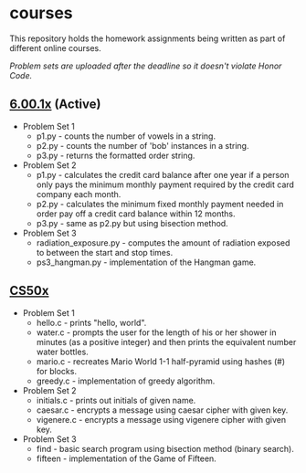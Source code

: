 # courses

This repository holds the homework assignments being written as part of different online courses.

*Problem sets are uploaded after the deadline so it doesn't violate Honor Code.*

## [6.00.1x](https://www.edx.org/course/introduction-computer-science-mitx-6-00-1x-6) \(Active\)
* Problem Set 1
  * p1.py - counts the number of vowels in a string.
  * p2.py - counts the number of 'bob' instances in a string.
  * p3.py - returns the formatted order string.
* Problem Set 2
  * p1.py - calculates the credit card balance after one year if a person only pays the minimum monthly payment required by the credit card company each month.
  * p2.py - calculates the minimum fixed monthly payment needed in order pay off a credit card balance within 12 months.
  * p3.py - same as p2.py but using bisection method.
* Problem Set 3
  * radiation_exposure.py - computes the amount of radiation exposed to between the start and stop times.
  * ps3_hangman.py - implementation of the Hangman game.

## [CS50x](https://www.edx.org/course/introduction-computer-science-harvardx-cs50x)
* Problem Set 1
  * hello.c - prints "hello, world".
  * water.c - prompts the user for the length of his or her shower in minutes (as a positive integer) and then prints the equivalent number water bottles.
  * mario.c - recreates Mario World 1-1 half-pyramid using hashes (#) for blocks.
  * greedy.c - implementation of greedy algorithm.
* Problem Set 2
  * initials.c - prints out initials of given name.
  * caesar.c - encrypts a message using caesar cipher with given key.
  * vigenere.c - encrypts a message using vigenere cipher with given key.
* Problem Set 3
  * find - basic search program using bisection method (binary search).
  * fifteen - implementation of the Game of Fifteen.
